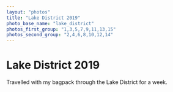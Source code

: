 ```yaml
---
layout: "photos"
title: "Lake District 2019"
photo_base_name: "lake_district"
photos_first_group: "1,3,5,7,9,11,13,15"
photos_second_group: "2,4,6,8,10,12,14"
---
```


# Lake District 2019
Travelled with my bagpack through the Lake District for a week.